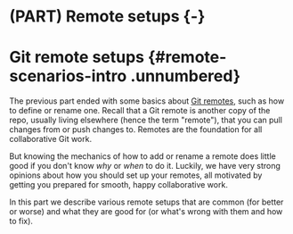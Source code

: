 # (PART) Remote setups {-} 

# Git remote setups {#remote-scenarios-intro .unnumbered}

The previous part ended with some basics about 
[Git remotes](#git-remotes), such as how to define or rename one. Recall that a
Git remote is another copy of the repo, usually living elsewhere (hence the term
"remote"), that you can pull changes from or push changes to. Remotes are the
foundation for all collaborative Git work.

But knowing the mechanics of how to add or rename a remote does little good if
you don't know *why* or *when* to do it. Luckily, we have very strong opinions
about how you should set up your remotes, all motivated by getting you prepared
for smooth, happy collaborative work.

In this part we describe various remote setups that are common (for better or
worse) and what they are good for (or what's wrong with them and how to fix).
